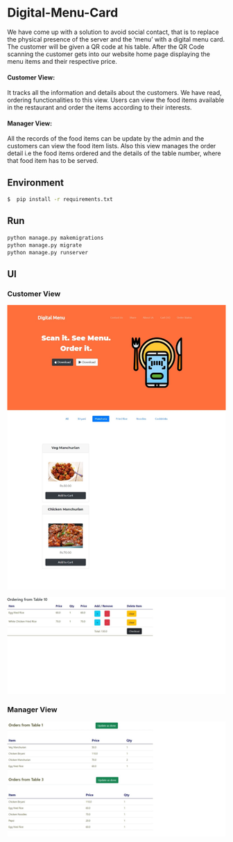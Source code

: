 # Digital-Menu-Card

We have come up with a solution to avoid social contact, that is to replace the physical presence of the server and the ‘menu’ with a digital menu card. The customer will be given a QR code at his table. After the QR Code scanning the customer gets into our website home page displaying the menu items and their respective price.

#### Customer View:
It tracks all the information and details about the customers. We have read, ordering functionalities to this view. Users can view the food items available in the restaurant and order the items according to their interests.
#### Manager View:
All the records of the food items can be update by the admin and the customers can view the food item lists. Also this view manages the order detail i.e the food items ordered and the details of the table number, where that food item has to be served. 


## Environment

```sh
$  pip install -r requirements.txt
```


## Run


```python
python manage.py makemigrations
python manage.py migrate
python manage.py runserver
```


## UI

### Customer View

![home](homepage.jpeg)

![cart](cartdetails.jpeg)

### Manager View

![order](ordersdisplay.jpeg)
